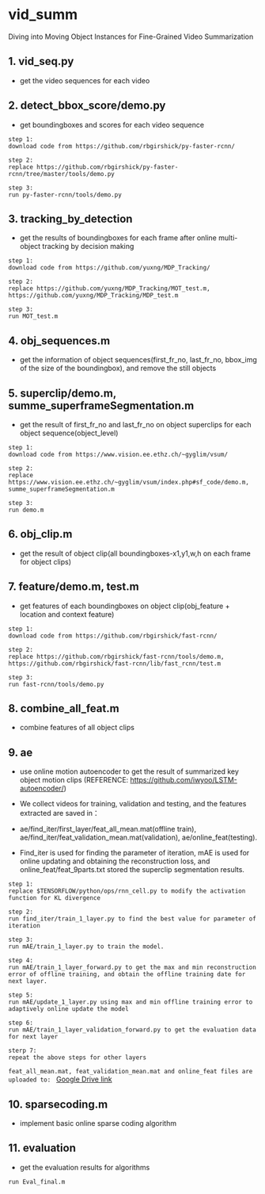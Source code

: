 # vid_summ
Diving into Moving Object Instances for Fine-Grained Video Summarization

## 1. vid_seq.py
   * get the video sequences for each video
    
    
## 2. detect_bbox_score/demo.py
   * get boundingboxes and scores for each video sequence
    
    step 1:
    download code from https://github.com/rbgirshick/py-faster-rcnn/
    
    step 2:
    replace https://github.com/rbgirshick/py-faster-rcnn/tree/master/tools/demo.py
    
    step 3:
    run py-faster-rcnn/tools/demo.py
  
    
## 3. tracking_by_detection
   * get the results of boundingboxes for each frame after online multi-object tracking by decision making
  
    step 1: 
    download code from https://github.com/yuxng/MDP_Tracking/
  
    step 2:
    replace https://github.com/yuxng/MDP_Tracking/MOT_test.m, https://github.com/yuxng/MDP_Tracking/MDP_test.m
    
    step 3:
    run MOT_test.m
    
    
## 4. obj_sequences.m
   * get the information of object sequences(first_fr_no, last_fr_no, bbox_img of the size of the boundingbox), and remove the still objects
    
    
## 5. superclip/demo.m, summe_superframeSegmentation.m
   * get the result of first_fr_no and last_fr_no on object superclips for each object sequence(object_level)
  
    step 1:
    download code from https://www.vision.ee.ethz.ch/~gyglim/vsum/
  
    step 2:
    replace https://www.vision.ee.ethz.ch/~gyglim/vsum/index.php#sf_code/demo.m, summe_superframeSegmentation.m
    
    step 3:
    run demo.m
    
    
## 6. obj_clip.m
   * get the result of object clip(all boundingboxes-x1,y1,w,h on each frame for object clips)
    
    
## 7. feature/demo.m, test.m
   * get features of each boundingboxes on object clip(obj_feature + location and context feature)
  
    step 1:
    download code from https://github.com/rbgirshick/fast-rcnn/
  
    step 2:
    replace https://github.com/rbgirshick/fast-rcnn/tools/demo.m, https://github.com/rbgirshick/fast-rcnn/lib/fast_rcnn/test.m
    
    step 3:
    run fast-rcnn/tools/demo.py
    
    
## 8. combine_all_feat.m
   * combine features of all object clips
    
    
## 9. ae
   * use online motion autoencoder to get the result of summarized key object motion clips (REFERENCE: https://github.com/iwyoo/LSTM-autoencoder/)
   * We collect videos for training, validation and testing, and the features extracted are saved in：
    
   * ae/find_iter/first_layer/feat_all_mean.mat(offline train), ae/find_iter/feat_validation_mean.mat(validation), ae/online_feat(testing).

   * Find_iter is used for finding the parameter of iteration, mAE is used for online updating and obtaining the reconstruction loss, and online_feat/feat_9parts.txt stored the superclip segmentation results.
   
    step 1:
    replace $TENSORFLOW/python/ops/rnn_cell.py to modify the activation function for KL divergence
    
    step 2:
    run find_iter/train_1_layer.py to find the best value for parameter of iteration

    step 3:
    run mAE/train_1_layer.py to train the model.
    
    step 4:
    run mAE/train_1_layer_forward.py to get the max and min reconstruction error of offline training, and obtain the offline training date for next layer.
    
    step 5:
    run mAE/update_1_layer.py using max and min offline training error to adaptively online update the model

    step 6:
    run mAE/train_1_layer_validation_forward.py to get the evaluation data for next layer
    
    sterp 7:
    repeat the above steps for other layers
    
 `
 feat_all_mean.mat, feat_validation_mean.mat and online_feat files are uploaded to: 
 `
 [Google Drive link](https://drive.google.com/open?id=0B31-PsK4YwSNM1FsNHhjeEFLazA)
    
    
## 10. sparsecoding.m
   * implement basic online sparse coding algorithm
   
   
## 11. evaluation
   * get the evaluation results for algorithms
   
    run Eval_final.m
